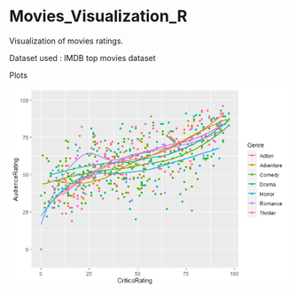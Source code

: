 # Movies_Visualization_R
Visualization of movies ratings.

Dataset used : IMDB top movies dataset

Plots 

![First plot](/plots/plot1.png)
